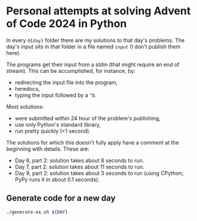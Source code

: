 # Personal attempts at solving Advent of Code 2024 in Python

In every `d{day}` folder there are my solutions to that day's problems.
The day's input sits in that folder in a file named `input` (I don't publish them here).

The programs get their input from a stdin (that might require an end of stream).
This can be accomplished, for instance, by:

- redirecting the input file into the program,
- heredocs,
- typing the input followed by a `^D`.

Most solutions:
- were submitted within 24 hour of the problem's publishing,
- use only Python's standard library,
- run pretty quickly (<1 second).

The solutions for which this doesn't fully apply have a comment at the beginning with details.
These are:
- Day 6, part 2: solution takes about 8 seconds to run.
- Day 7, part 2: solution takes about 11 seconds to run.
- Day 9, part 2: solution takes about 3 seconds to run (using CPython; PyPy runs it in about 0.1 seconds).

## Generate code for a new day
```sh
./generate-ex.sh ${DAY}
```
